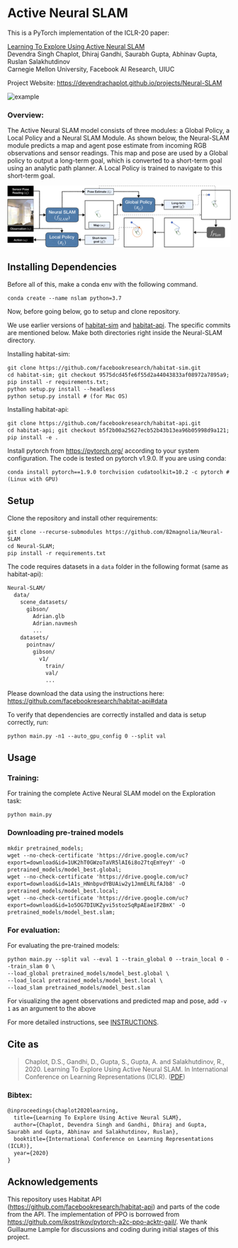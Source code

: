 # Active Neural SLAM
This is a PyTorch implementation of the ICLR-20 paper:

[Learning To Explore Using Active Neural SLAM](https://openreview.net/pdf?id=HklXn1BKDH)<br />
Devendra Singh Chaplot, Dhiraj Gandhi, Saurabh Gupta, Abhinav Gupta, Ruslan Salakhutdinov<br />
Carnegie Mellon University, Facebook AI Research, UIUC

Project Website: https://devendrachaplot.github.io/projects/Neural-SLAM

![example](./docs/example.gif)

### Overview:
The Active Neural SLAM model consists of three modules: a Global Policy, a Local Policy and a Neural SLAM Module. 
As shown below, the Neural-SLAM module predicts a map and agent pose estimate from incoming RGB observations and 
sensor readings. This map and pose are used by a Global policy to output a long-term goal, which is converted to 
a short-term goal using an analytic path planner. A Local Policy is trained to navigate to this short-term goal.

![overview](./docs/overview.png)


## Installing Dependencies
Before all of this, make a conda env with the following command.

```
conda create --name nslam python=3.7
```
Now, before going below, go to setup and clone repository.

We use earlier versions of [habitat-sim](https://github.com/facebookresearch/habitat-sim) and [habitat-api](https://github.com/facebookresearch/habitat-api). The specific commits are mentioned below.
Make both directories right inside the Neural-SLAM directory.

Installing habitat-sim:
```
git clone https://github.com/facebookresearch/habitat-sim.git
cd habitat-sim; git checkout 9575dcd45fe6f55d2a44043833af08972a7895a9; 
pip install -r requirements.txt; 
python setup.py install --headless
python setup.py install # (for Mac OS)

```

Installing habitat-api:
```
git clone https://github.com/facebookresearch/habitat-api.git
cd habitat-api; git checkout b5f2b00a25627ecb52b43b13ea96b05998d9a121; 
pip install -e .
```

Install pytorch from https://pytorch.org/ according to your system configuration. The code is tested on pytorch v1.9.0. If you are using conda:
```
conda install pytorch==1.9.0 torchvision cudatoolkit=10.2 -c pytorch #(Linux with GPU)
```

## Setup
Clone the repository and install other requirements:
```
git clone --recurse-submodules https://github.com/82magnolia/Neural-SLAM
cd Neural-SLAM;
pip install -r requirements.txt
```

The code requires datasets in a `data` folder in the following format (same as habitat-api):
```
Neural-SLAM/
  data/
    scene_datasets/
      gibson/
        Adrian.glb
        Adrian.navmesh
        ...
    datasets/
      pointnav/
        gibson/
          v1/
            train/
            val/
            ...
```
Please download the data using the instructions here: https://github.com/facebookresearch/habitat-api#data

To verify that dependencies are correctly installed and data is setup correctly, run:
```
python main.py -n1 --auto_gpu_config 0 --split val
```


## Usage

### Training:
For training the complete Active Neural SLAM model on the Exploration task:
```
python main.py
```

### Downloading pre-trained models
```
mkdir pretrained_models;
wget --no-check-certificate 'https://drive.google.com/uc?export=download&id=1UK2hT0GWzoTaVR5lAI6i8o27tqEmYeyY' -O pretrained_models/model_best.global;
wget --no-check-certificate 'https://drive.google.com/uc?export=download&id=1A1s_HNnbpvdYBUAiw2y1JmmELRLfAJb8' -O pretrained_models/model_best.local;
wget --no-check-certificate 'https://drive.google.com/uc?export=download&id=1o5OG7DIUKZyvi5stozSqRpAEae1F2BmX' -O pretrained_models/model_best.slam;
```

### For evaluation:
For evaluating the pre-trained models:
```
python main.py --split val --eval 1 --train_global 0 --train_local 0 --train_slam 0 \
--load_global pretrained_models/model_best.global \
--load_local pretrained_models/model_best.local \
--load_slam pretrained_models/model_best.slam 
```

For visualizing the agent observations and predicted map and pose, add `-v 1` as an argument to the above

For more detailed instructions, see [INSTRUCTIONS](./docs/INSTRUCTIONS.md).


## Cite as
>Chaplot, D.S., Gandhi, D., Gupta, S., Gupta, A. and Salakhutdinov, R., 2020. Learning To Explore Using Active Neural SLAM. In International Conference on Learning Representations (ICLR). ([PDF](https://openreview.net/pdf?id=HklXn1BKDH))

### Bibtex:
```
@inproceedings{chaplot2020learning,
  title={Learning To Explore Using Active Neural SLAM},
  author={Chaplot, Devendra Singh and Gandhi, Dhiraj and Gupta, Saurabh and Gupta, Abhinav and Salakhutdinov, Ruslan},
  booktitle={International Conference on Learning Representations (ICLR)},
  year={2020}
}
```

## Acknowledgements
This repository uses Habitat API (https://github.com/facebookresearch/habitat-api) and parts of the code from the API.
The implementation of PPO is borrowed from https://github.com/ikostrikov/pytorch-a2c-ppo-acktr-gail/.
We thank Guillaume Lample for discussions and coding during initial stages of this project.
